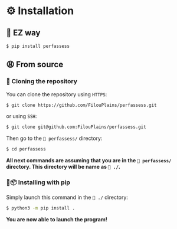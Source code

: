 # ⚙️ Installation

## 🥹 EZ way

```bash
$ pip install perfassess
```

## 😩 From source
### 👬 Cloning the repository

You can clone the repository using `HTTPS`:

```bash
$ git clone https://github.com/FilouPlains/perfassess.git
```

or using `SSH`:

```bash
$ git clone git@github.com:FilouPlains/perfassess.git
```

Then go to the `📁 perfassess/` directory:

```bash
$ cd perfassess
```

**All next commands are assuming that you are in the `📁 perfassess/` directory. This directory will be name as `📁 ./`.**

### 🐍📦 Installing with pip

Simply launch this command in the `📁 ./` directory:

```bash
$ python3 -m pip install .
```

**You are now able to launch the program!**
